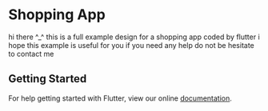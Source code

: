 # Shopping App

hi there ^_^
this is a full example design for a shopping app coded by flutter
i hope this example is useful for you
if you need any help do not be hesitate to contact me

## Getting Started

For help getting started with Flutter, view our online
[documentation](https://flutter.io/).

